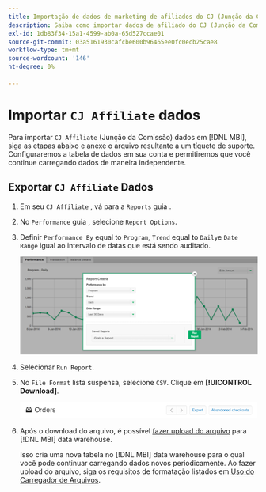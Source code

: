 ```yaml
---
title: Importação de dados de marketing de afiliados do CJ (Junção da Comissão)
description: Saiba como importar dados de afiliado do CJ (Junção da Comissão) para o [!DNL MBI].L MBI].
exl-id: 1db83f34-15a1-4599-ab0a-65d527ccae01
source-git-commit: 03a5161930cafcbe600b96465ee0fc0ecb25cae8
workflow-type: tm+mt
source-wordcount: '146'
ht-degree: 0%

---
```


# Importar `CJ Affiliate` dados

Para importar `CJ Affiliate` (Junção da Comissão) dados em [!DNL MBI], siga as etapas abaixo e anexe o arquivo resultante a um tíquete de suporte. Configuraremos a tabela de dados em sua conta e permitiremos que você continue carregando dados de maneira independente.

## Exportar `CJ Affiliate` Dados

1. Em seu `CJ Affiliate` , vá para a `Reports` guia .

1. No `Performance` guia , selecione `Report Options`.

1. Definir `Performance By` equal to `Program`, `Trend` equal to `Daily`e `Date Range` igual ao intervalo de datas que está sendo auditado.

   ![export-cj-afiliate-data](../../../assets/export-cj-affiliate-data-1.png)<!--{:.zoom}-->

1. Selecionar `Run Report`.

1. No `File Format` lista suspensa, selecione `CSV`.  Clique em **[!UICONTROL Download]**.

   ![exportar dados afiliados do cj](../../../assets/export-an-individual-order-2.jpg)<!--{:.zoom}-->

1. Após o download do arquivo, é possível [fazer upload do arquivo](../connecting-data/using-file-uploader.md) para [!DNL MBI] data warehouse.

   Isso cria uma nova tabela no [!DNL MBI] data warehouse para o qual você pode continuar carregando dados novos periodicamente. Ao fazer upload do arquivo, siga os requisitos de formatação listados em [Uso do Carregador de Arquivos](../connecting-data/using-file-uploader.md).
